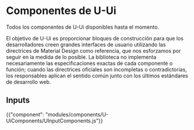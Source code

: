 # Componentes de U-Ui

<p class="description">Todos los componentes de U-Ui disponibles hasta el momento.</p>

El objetivo de U-Ui es proporcionar bloques de construcción para que los desarrolladores creen grandes interfaces de usuario utilizando las directrices de Material Design como referencia, que nos esforzamos por seguir en la medida de lo posible.
La biblioteca no implementa necesariamente las especificaciones exactas de cada componente o función; cuando las directrices oficiales son incompletas o contradictorias, los responsables aplican el sentido común junto con los últimos estándares de desarrollo web.

## Inputs

{{"component": "modules/components/U-UiComponents/UInputComponents.js"}}